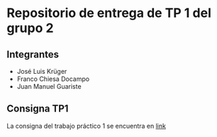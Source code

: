 # Repositorio de entrega de TP 1 del grupo 2

## Integrantes

- José Luis Krüger
- Franco Chiesa Docampo
- Juan Manuel Guariste


## Consigna TP1

La consigna del trabajo práctico 1 se encuentra en [link](https://docs.google.com/document/d/1i_nvWkR8Uy2a3vuZ9dQ0bey6un-p7EYcWo7U27207WE/edit?tab=t.0)


